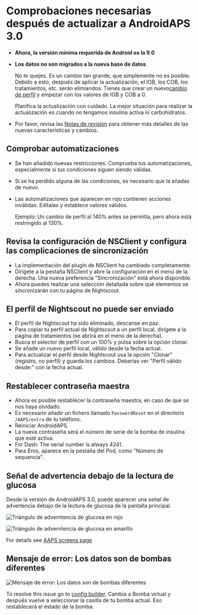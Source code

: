 # Comprobaciones necesarias después de actualizar a AndroidAPS 3.0

* **Ahora, la versión mínima requerida de Android es la 9.0**
* **Los datos no son migrados a la nueva base de datos**

  No te quejes. Es un cambio tan grande, que simplemente no es posible. Debido a esto, después de aplicar la actualización, el IOB, los COB, los tratamientos, etc. serán elimiandos. Tienes que crear un nuevo[cambio de perfil](../Usage/Profiles) y empezar con los valores de IOB y COB a 0.

  Planifica la actualización con cuidado. La mejor situación para realizar la actualización es cuando no tengamos insulina activa ni carbohidratos.

* Por favor, revisa las [Notas de revisión](../Installing-AndroidAPS/Releasenotes) para obtener más detalles de las nuevas características y cambios.


## Comprobar automatizaciones

* Se han añadido nuevas restricciones. Comprueba tus automatizaciones, especialmente si tus condiciones siguen siendo válidas.
* Si se ha perdido alguna de las condiciones, es necesario que la añadas de nuevo.
* Las automatizaciones que aparecen en rojo contienen acciones inválidas. Edítalas y establece valores válidos.

  Ejemplo: Un cambio de perfil al 140% antes se permitía, pero ahora está restringido al 130%.

## Revisa la configuración de NSClient y configura las complicaciones de sincronización

* La implementación del plugin de NSClient ha cambiado completamente.
* Dirígete a la pestaña NSClient y abre la configuración en el menú de la derecha. Una nueva preferencia "Sincronización" está ahora disponible.
* Ahora puedes realizar una selección detallada sobre qué elementos se sincronizarán con tu página de Nightscout.

## El perfil de Nightscout no puede ser enviado
* El perfil de Nightscout ha sido eliminado, descanse en paz.
* Para copiar tu perfil actual de Nightscout a un perfil local, dirígete a la página de tratamientos (se abrirá en el menú de la derecha).
* Busca el selector de perfil con un 100% y pulsa sobre la opción clonar.
* Se añade un nuevo perfil local, válido desde la fecha actual.
* Para actualizar el perfil desde Nightscout usa la opción "Clonar" (registro, no perfil) y guarda los cambios. Deberías ver "Perfil válido desde:" con la fecha actual.

## Restablecer contraseña maestra
* Ahora es posible restablecer la contraseña maestra, en caso de que se nos haya olvidado.
* Es necesario añadir un fichero llamado `PasswordReset` en el directorio `/AAPS/extra` de tu teléfono.
* Reiniciar AndroidAPS.
* La nueva contraseña será el número de serie de la bomba de insulina que esté activa.
* For Dash: The serial number is always 4241.
* Para Eros, aparece en la pestaña del Pod, como "Número de sequencia".

## Señal de advertencia debajo de la lectura de glucosa

Desde la versión de AndroidAPS 3.0, puede aparecer una señal de advertencia debajo de la lectura de glucosa de la pantalla principal.

  ![Triángulo de adverntencia de glucosa en rojo](../images/bg_warn_red.png)

  ![Triángulo de adverntencia de glucosa en amarillo](../images/bg_warn_yellow.png)

For details see [AAPS screens page](../Getting-Started/Screenshots.md#bg-warning-sign)


## Mensaje de error: Los datos son de bombas diferentes

   ![Mensaje de error: Los datos son de bombas diferentes](../images/Screen_DifferentPump.png)

To resolve this issue go to [config builder](../Configuration/Config-Builder.md#pump). Cambia a Bomba virtual y después vuelve a seleccionar la casilla de tu bomba actual. Eso restablecerá el estado de la bomba.
